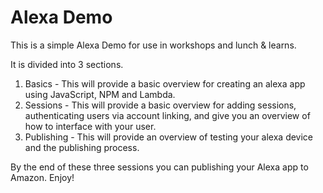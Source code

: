 # Alexa Demo

This is a simple Alexa Demo for use in workshops and lunch & learns.

It is divided into 3 sections.

1. Basics - This will provide a basic overview for creating an alexa app using JavaScript, NPM and Lambda.
2. Sessions - This will provide a basic overview for adding sessions, authenticating users via account linking, and give you an overview of how to interface with your user.
3. Publishing - This will provide an overview of testing your alexa device and the publishing process.

By the end of these three sessions you can publishing your Alexa app to Amazon. Enjoy!